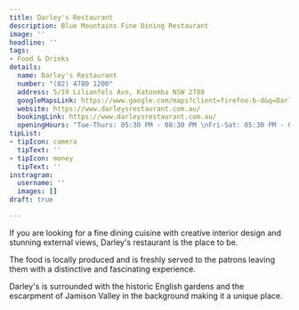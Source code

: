 ```yaml
---
title: Darley's Restaurant
description: Blue Mountains Fine Dining Restaurant
image: ''
headline: ''
tags:
- Food & Drinks
details:
  name: Darley's Restaurant
  number: "(02) 4780 1200"
  address: 5/19 Lilianfels Ave, Katoomba NSW 2780
  googleMapsLink: https://www.google.com/maps?client=firefox-b-d&q=Darley%27s+Restaurant+at+Lilianfels+Blue+Mountains+Resort+%26+Spa,+5/19+Lilianfels+Ave,+Katoomba+NSW+2780&um=1&ie=UTF-8&sa=X&ved=2ahUKEwiriPebi-74AhWxIbcAHa1MB3QQ_AUoAXoECAEQAw
  website: https://www.darleysrestaurant.com.au/
  bookingLink: https://www.darleysrestaurant.com.au/
  openingHours: "Tue-Thurs: 05:30 PM - 08:30 PM \nFri-Sat: 05:30 PM - 09:00 PM"
tipList:
- tipIcon: camera
  tipText: ''
- tipIcon: money
  tipText: ''
instragram:
  username: ''
  images: []
draft: true

---
```

If you are looking for a fine dining cuisine with creative interior design and stunning external views, Darley's restaurant is the place to be.

The food is locally produced and is freshly served to the patrons leaving them with a distinctive and fascinating experience.

Darley's is surrounded with the historic English gardens and the escarpment of Jamison Valley in the background making it a unique place.